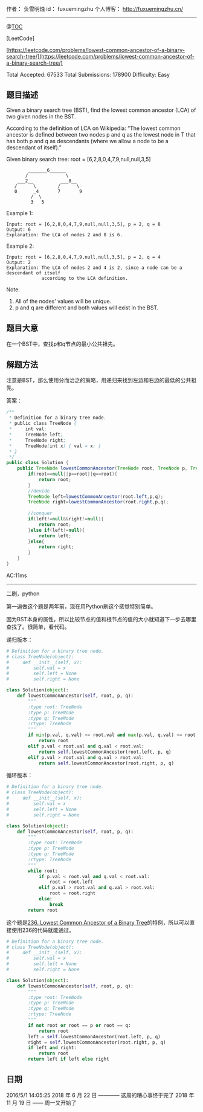 作者： 负雪明烛
id：	fuxuemingzhu
个人博客：	http://fuxuemingzhu.cn/

---
@[TOC](目录)

[LeetCode]

[https://leetcode.com/problems/lowest-common-ancestor-of-a-binary-search-tree/](https://leetcode.com/problems/lowest-common-ancestor-of-a-binary-search-tree/)

Total Accepted: 67533 Total Submissions: 178900 Difficulty: Easy


## 题目描述


Given a binary search tree (BST), find the lowest common ancestor (LCA) of two given nodes in the BST.

According to the definition of LCA on Wikipedia: “The lowest common ancestor is defined between two nodes p and q as the lowest node in T that has both p and q as descendants (where we allow a node to be a descendant of itself).”

Given binary search tree:  root = [6,2,8,0,4,7,9,null,null,3,5]

	        _______6______
	       /              \
	    ___2__          ___8__
	   /      \        /      \
	   0      _4       7       9
	         /  \
	         3   5

Example 1:

	Input: root = [6,2,8,0,4,7,9,null,null,3,5], p = 2, q = 8
	Output: 6
	Explanation: The LCA of nodes 2 and 8 is 6.

Example 2:

	Input: root = [6,2,8,0,4,7,9,null,null,3,5], p = 2, q = 4
	Output: 2
	Explanation: The LCA of nodes 2 and 4 is 2, since a node can be a descendant of itself 
	             according to the LCA definition.

Note:

1. All of the nodes' values will be unique.
1. p and q are different and both values will exist in the BST.

## 题目大意

在一个BST中，查找p和q节点的最小公共祖先。

## 解题方法

注意是BST，那么使用分而治之的策略，用递归来找到左边和右边的最低的公共祖先。

答案：

```java
/**
 * Definition for a binary tree node.
 * public class TreeNode {
 *     int val;
 *     TreeNode left;
 *     TreeNode right;
 *     TreeNode(int x) { val = x; }
 * }
 */
public class Solution {
    public TreeNode lowestCommonAncestor(TreeNode root, TreeNode p, TreeNode q) {
        if(root==null||p==root||q==root){
            return root;
        }
        //devide
        TreeNode left=lowestCommonAncestor(root.left,p,q);
        TreeNode right=lowestCommonAncestor(root.right,p,q);
        
        //conquer
        if(left!=null&&right!=null){
            return root;
        }else if(left!=null){
            return left;
        }else{
            return right;
        }
    }
}
```
AC:11ms

------

二刷，python

第一遍做这个题是两年前，现在用Python刷这个感觉特别简单。

因为BST本身的属性，所以比较节点的值和根节点的值的大小就知道下一步去哪里查找了。很简单，看代码。

递归版本：

```python
# Definition for a binary tree node.
# class TreeNode(object):
#     def __init__(self, x):
#         self.val = x
#         self.left = None
#         self.right = None

class Solution(object):
    def lowestCommonAncestor(self, root, p, q):
        """
        :type root: TreeNode
        :type p: TreeNode
        :type q: TreeNode
        :rtype: TreeNode
        """
        if min(p.val, q.val) <= root.val and max(p.val, q.val) >= root.val:
            return root
        elif p.val < root.val and q.val < root.val:
            return self.lowestCommonAncestor(root.left, p, q)
        elif p.val > root.val and q.val > root.val:
            return self.lowestCommonAncestor(root.right, p, q)
```

循环版本：

```python
# Definition for a binary tree node.
# class TreeNode(object):
#     def __init__(self, x):
#         self.val = x
#         self.left = None
#         self.right = None

class Solution(object):
    def lowestCommonAncestor(self, root, p, q):
        """
        :type root: TreeNode
        :type p: TreeNode
        :type q: TreeNode
        :rtype: TreeNode
        """
        while root:
            if p.val < root.val and q.val < root.val:
                root = root.left
            elif p.val > root.val and q.val > root.val:
                root = root.right
            else:
                break
        return root
```

这个题是[236. Lowest Common Ancestor of a Binary Tree](https://blog.csdn.net/fuxuemingzhu/article/details/80778001)的特例，所以可以直接使用236的代码就能通过。

```python
# Definition for a binary tree node.
# class TreeNode(object):
#     def __init__(self, x):
#         self.val = x
#         self.left = None
#         self.right = None

class Solution(object):
    def lowestCommonAncestor(self, root, p, q):
        """
        :type root: TreeNode
        :type p: TreeNode
        :type q: TreeNode
        :rtype: TreeNode
        """
        if not root or root == p or root == q:
            return root
        left = self.lowestCommonAncestor(root.left, p, q)
        right = self.lowestCommonAncestor(root.right, p, q)
        if left and right:
            return root
        return left if left else right
```

## 日期

2016/5/1 14:05:25 
2018 年 6 月 22 日 ———— 这周的糟心事终于完了
2018 年 11 月 19 日 —— 周一又开始了
